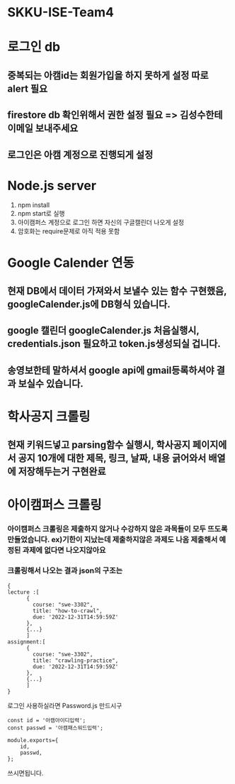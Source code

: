 # SKKU-ISE-Team4

# 로그인 db
## 중복되는 아캠id는 회원가입을 하지 못하게 설정 따로 alert 필요
## firestore db 확인위해서 권한 설정 필요 => 김성수한테 이메일 보내주세요
## 로그인은 아캠 계정으로 진행되게 설정

# Node.js server
 1. npm install
 2. npm start로 실행
 3. 아이캠퍼스 계정으로 로그인 하면 자신의 구글캘린더 나오게 설정
 4. 암호화는 require문제로 아직 적용 못함

# Google Calender 연동
## 현재 DB에서 데이터 가져와서 보낼수 있는 함수 구현했음, googleCalender.js에 DB형식 있습니다. 
## google 캘린더 googleCalender.js 처음실행시, credentials.json 필요하고 token.js생성되실 겁니다.  
## 송영보한테 말하셔서 google api에 gmail등록하셔야 결과 보실수 있습니다. 

# 학사공지 크롤링
## 현재 키워드넣고 parsing함수 실행시, 학사공지 페이지에서 공지 10개에 대한 제목, 링크, 날짜, 내용 긁어와서 배열에 저장해두는거 구현완료

# 아이캠퍼스 크롤링
### 아이캠퍼스 크롤링은 제출하지 않거나 수강하지 않은 과목들이 모두 뜨도록 만들었습니다. ex)기한이 지났는데 제출하지않은 과제도 나옴 제출해서 예정된 과제에 없다면 나오지않아요
### 크롤링해서 나오는 결과 json의 구조는
```
{
lecture :[
      { 
        course: "swe-3302",
        title: "how-to-crawl",
        due: '2022-12-31T14:59:59Z'
      },
      {...}
      ]
assignment:[
      { 
        course: "swe-3302",
        title: "crawling-practice",
        due: '2022-12-31T14:59:59Z'
      },
      {...}
      ]
}

```
로그인 사용하실라면 Password.js 만드시구
```
const id = '아캠아이디입력';
const passwd = '아캠패스워드입력';

module.exports={
    id,
    passwd,
};

```
쓰시면됩니다.

